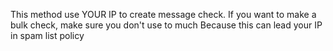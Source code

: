 This method use YOUR IP to create message check. If you want to make a bulk check, make sure you don't use to much
Because this can lead your IP in spam list policy
